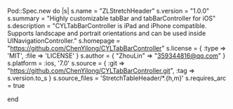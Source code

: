 Pod::Spec.new do |s|
s.name         = "ZLStretchHeader"
s.version      = "1.0.0"
s.summary      = "Highly customizable tabBar and tabBarController for iOS"
s.description  = "CYLTabBarController is iPad and iPhone compatible. Supports landscape and portrait orientations and can be used inside UINavigationController."
s.homepage     = "https://github.com/ChenYilong/CYLTabBarController"
s.license      = { :type => 'MIT', :file => 'LICENSE' }
s.author       = { "ZhouLin" => "359344816@qq.com" }
s.platform     = :ios, '7.0'
s.source       = { :git => "https://github.com/ChenYilong/CYLTabBarController.git", :tag => s.version.to_s }
s.source_files  = 'StretchTableHeader/*.{h,m}'
s.requires_arc = true

end